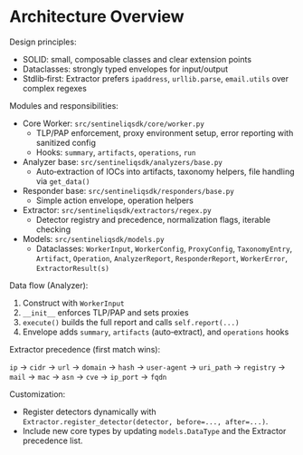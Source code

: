 # Architecture Overview

Design principles:

- SOLID: small, composable classes and clear extension points
- Dataclasses: strongly typed envelopes for input/output
- Stdlib‑first: Extractor prefers `ipaddress`, `urllib.parse`, `email.utils` over complex regexes

Modules and responsibilities:

- Core Worker: `src/sentineliqsdk/core/worker.py`
  - TLP/PAP enforcement, proxy environment setup, error reporting with sanitized config
  - Hooks: `summary`, `artifacts`, `operations`, `run`
- Analyzer base: `src/sentineliqsdk/analyzers/base.py`
  - Auto‑extraction of IOCs into artifacts, taxonomy helpers, file handling via `get_data()`
- Responder base: `src/sentineliqsdk/responders/base.py`
  - Simple action envelope, operation helpers
- Extractor: `src/sentineliqsdk/extractors/regex.py`
  - Detector registry and precedence, normalization flags, iterable checking
- Models: `src/sentineliqsdk/models.py`
  - Dataclasses: `WorkerInput`, `WorkerConfig`, `ProxyConfig`, `TaxonomyEntry`, `Artifact`,
    `Operation`, `AnalyzerReport`, `ResponderReport`, `WorkerError`, `ExtractorResult(s)`

Data flow (Analyzer):

1) Construct with `WorkerInput`
2) `__init__` enforces TLP/PAP and sets proxies
3) `execute()` builds the full report and calls `self.report(...)`
4) Envelope adds `summary`, `artifacts` (auto‑extract), and `operations` hooks

Extractor precedence (first match wins):

`ip` → `cidr` → `url` → `domain` → `hash` → `user-agent` → `uri_path` → `registry` → `mail` →
`mac` → `asn` → `cve` → `ip_port` → `fqdn`

Customization:

- Register detectors dynamically with `Extractor.register_detector(detector, before=..., after=...)`.
- Include new core types by updating `models.DataType` and the Extractor precedence list.
